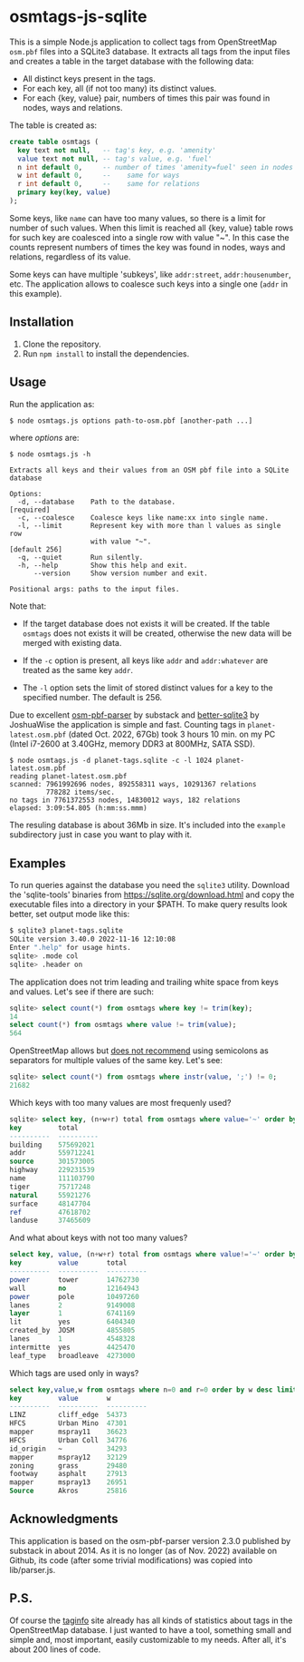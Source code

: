 ﻿# osmtags-js-sqlite

This is a simple Node.js application to collect tags from OpenStreetMap `osm.pbf` files
into a SQLite3 database. It extracts all tags from the input files and creates
a table in the target database with the following data:
* All distinct keys present in the tags.
* For each key, all (if not too many) its distinct values.
* For each {key, value} pair, numbers of times this pair was found in nodes, ways and relations.

The table is created as:
```sql
create table osmtags (
  key text not null,   -- tag's key, e.g. 'amenity'
  value text not null, -- tag's value, e.g. 'fuel'
  n int default 0,     -- number of times 'amenity=fuel' seen in nodes
  w int default 0,     --    same for ways
  r int default 0,     --    same for relations
  primary key(key, value)
);
```
Some keys, like `name` can have too many values, so there is a limit for number
of such values. When this limit is reached all {key, value} table rows for such
key are coalesced into a single row with value "~". In this case the counts
represent numbers of times the key was found in nodes, ways and relations,
regardless of its value.

Some keys can have multiple 'subkeys', like `addr:street`, `addr:housenumber`, etc.
The application allows to coalesce such keys into a single one (`addr` in this example).

## Installation
1. Clone the repository.
2. Run `npm install` to install the dependencies.

## Usage
Run the application as:
```bash
$ node osmtags.js options path-to-osm.pbf [another-path ...]
```

where _options_ are:
```
$ node osmtags.js -h

Extracts all keys and their values from an OSM pbf file into a SQLite database

Options:
  -d, --database    Path to the database.                           [required]
  -c, --coalesce    Coalesce keys like name:xx into single name.
  -l, --limit       Represent key with more than l values as single row
                    with value "~".                              [default 256]
  -q, --quiet       Run silently.
  -h, --help        Show this help and exit.
      --version     Show version number and exit.

Positional args: paths to the input files.
```
Note that:

* If the target database does not exists it will be created.
  If the table <code>osmtags</code> does not exists it will be created,
  otherwise the new data will be merged with existing data.

* If the <code>-c</code> option is present, all keys like <code>addr</code> and <code>addr:whatever</code> are treated as the same key <code>addr</code>.

* The <code>-l</code> option sets the limit of stored distinct values for a key
 to the specified number. The default is 256.

Due to excellent [osm-pbf-parser](https://github.com/substack/osm-pbf-parser)
by substack and [better-sqlite3](https://github.com/JoshuaWise/better-sqlite3)
by JoshuaWise the application is simple and fast. Counting tags in
`planet-latest.osm.pbf` (dated Oct. 2022, 67Gb) took 3 hours 10 min.
on my PC (Intel i7-2600 at 3.40GHz, memory DDR3 at 800MHz, SATA SSD).
```
$ node osmtags.js -d planet-tags.sqlite -c -l 1024 planet-latest.osm.pbf
reading planet-latest.osm.pbf
scanned: 7961992696 nodes, 892558311 ways, 10291367 relations
         778282 items/sec.
no tags in 7761372553 nodes, 14830012 ways, 182 relations
elapsed: 3:09:54.805 (h:mm:ss.mmm)
```
The resuling database is about 36Mb in size. It's included into the <code>example</code>
subdirectory just in case you want to play with it.

## Examples

To run queries against the database you need the <code>sqlite3</code> utility.
Download the 'sqlite-tools' binaries from https://sqlite.org/download.html and
copy the executable files into a directory in your $PATH. To make query results
look better, set output mode like this:
```bash
$ sqlite3 planet-tags.sqlite
SQLite version 3.40.0 2022-11-16 12:10:08
Enter ".help" for usage hints.
sqlite> .mode col
sqlite> .header on
```

The application does not trim leading and trailing white space from
keys and values. Let's see if there are such:
```sql
sqlite> select count(*) from osmtags where key != trim(key);
14
select count(*) from osmtags where value != trim(value);
564
```
OpenStreetMap allows but
[does not recommend](https://wiki.openstreetmap.org/wiki/Semi-colon_value_separator)
using semicolons as separators for multiple values of the same key. Let's see:
```sql
sqlite> select count(*) from osmtags where instr(value, ';') != 0;
21682
```
Which keys with too many values are most frequenly used?
```sql
sqlite> select key, (n+w+r) total from osmtags where value='~' order by total desc limit 10;
key         total
----------  ----------
building    575692021
addr        559712241
source      301573005
highway     229231539
name        111103790
tiger       75717248
natural     55921276
surface     48147704
ref         47618702
landuse     37465609
```
And what about keys with not too many values?
```sql
select key, value, (n+w+r) total from osmtags where value!='~' order by total desc limit 10;
key         value       total
----------  ----------  ----------
power       tower       14762730
wall        no          12164943
power       pole        10497260
lanes       2           9149008
layer       1           6741169
lit         yes         6404340
created_by  JOSM        4855805
lanes       1           4548328
intermitte  yes         4425470
leaf_type   broadleave  4273000
```
Which tags are used only in ways?
```sql
select key,value,w from osmtags where n=0 and r=0 order by w desc limit 10;
key         value       w
----------  ----------  ----------
LINZ        cliff_edge  54373
HFCS        Urban Mino  47301
mapper      mspray11    36623
HFCS        Urban Coll  34776
id_origin   ~           34293
mapper      mspray12    32129
zoning      grass       29480
footway     asphalt     27913
mapper      mspray13    26951
Source      Akros       25816
```

## Acknowledgments

This application is based on the osm-pbf-parser version 2.3.0 published by substack
in about 2014. As it is no longer (as of Nov. 2022) available on Github,
its code (after some trivial modifications) was copied into lib/parser.js.

## P.S.
Of course the [taginfo](https://taginfo.openstreetmap.org/) site already has
all kinds of statistics about tags in the OpenStreetMap database.
I just wanted to have a tool, something small and simple and, most important,
easily customizable to my needs. After all, it's about 200 lines of code.
